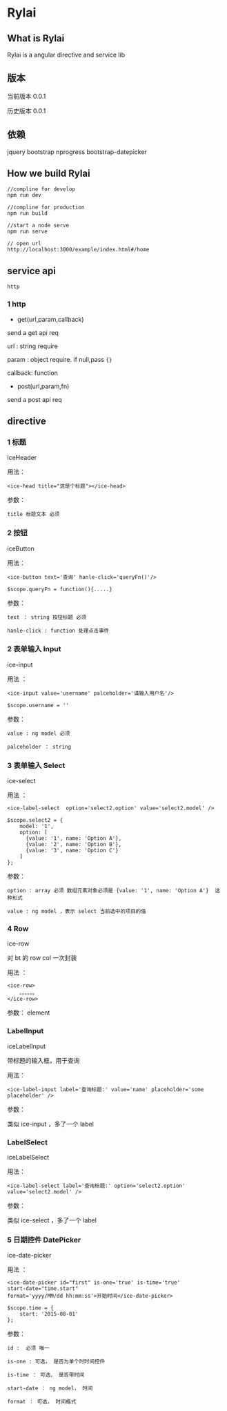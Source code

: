 # Rylai 

## What is Rylai

Rylai is a angular directive and service lib 

## 版本

当前版本 0.0.1

历史版本 0.0.1

## 依赖

jquery bootstrap nprogress bootstrap-datepicker

## How we build Rylai
	
	//compline for develop
	npm run dev

	//compline for production
	npm run build

	//start a node serve 
	npm run serve

	// open url
	http://localhost:3000/example/index.html#/home

## service api

	http

### 1 http

+ get(url,param,callback)

send a get api req

url :  string require

param : object require. if null,pass ```{}```

callback: function 


+ post(url,param,fn)

send a post api req

## directive

### 1 标题

iceHeader

用法：

	<ice-head title="这是个标题"></ice-head>

参数：

	title 标题文本 必须

### 2 按钮

iceButton

用法：

	<ice-button text='查询' hanle-click='queryFn()'/>

	$scope.queryFn = function(){.....}

参数：

	text ： string 按钮标题 必须

	hanle-click : function 处理点击事件

### 2 表单输入 Input

ice-input

用法 ： 

	<ice-input value='username' palceholder='请输入用户名'/>

	$scope.username = ''

参数：	

	value : ng model 必须

	palceholder ： string 


### 3 表单输入 Select

ice-select

用法 ：

	<ice-label-select  option='select2.option' value='select2.model' />

	$scope.select2 = {
	    model: '1',
	    option: [
	      {value: '1', name: 'Option A'},
	      {value: '2', name: 'Option B'},
	      {value: '3', name: 'Option C'}
	    ]
	};

参数：

	option : array 必须 数组元素对象必须是 {value: '1', name: 'Option A'}  这种形式

	value : ng model ，表示 select 当前选中的项目的值

### 4 Row

ice-row

对 bt 的 row col 一次封装

用法 ：

	<ice-row>
		。。。。。。
	</ice-row>	

参数： element

### LabelInput

iceLabelInput

带标题的输入框，用于查询

用法：

	<ice-label-input label='查询标题:' value='name' placeholder='some placeholder' />

参数：

类似 ice-input ，多了一个 label


### LabelSelect

iceLabelSelect


用法：

	<ice-label-select label='查询标题:' option='select2.option' value='select2.model' />

参数：

类似 ice-select ，多了一个 label

### 5 日期控件 DatePicker

ice-date-picker

用法 ：

	<ice-date-picker id="first" is-one='true' is-time='true' 
  	start-date="time.start" 
    format='yyyy/MM/dd hh:mm:ss'>开始时间</ice-date-picker>

	$scope.time = {
	    start: '2015-08-01'
	};

参数：

	id :  必须 唯一

	is-one : 可选， 是否为单个时时间控件

	is-time ： 可选， 是否带时间
	
	start-date ： ng model， 时间

	format ： 可选， 时间格式





